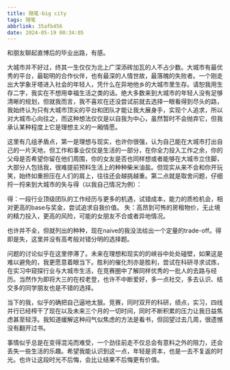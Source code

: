 ```yaml
---
title: 随笔-big city
tags: 随笔
abbrlink: 35afb456
date: 2024-05-19 00:34:05
---
```


和朋友聊起直博后的毕业出路，有感。

大城市并不好过，终其一生仅仅为北上广深添砖加瓦的人不占少数。大城市有最优秀的平台，最聪明的合作伙伴，也有最深的人情世故，最落魄的失败者。一个刚走出大学象牙塔进入社会的年轻人，凭什么在异地他乡的大城市里生存。请恕我用生存二字，我实在不想用幸福生活之类的话。绝大多数来到大城市的年轻人没有足够清晰的规划，但就我而言，我不喜欢在还没尝试前就去选择一眼看得到尽头的路，我始终认为只有大城市顶尖的平台和团队才能让我大展身手，实现个人追求，所以对大城市心向往之，而这种想法仅仅是以自我为中心，虽然暂时不会抛弃它，但我承认某种程度上它是理想主义的一厢情愿。

这里有几组矛盾点，第一是理想与现实，也许你很强，认为自己能在大城市打出自己的一片天地，但工作和事业仅仅是生活的一部分，在你全力投入工作之余，你的父母是否希望你留在他们周围，你的女友是否也同样想或者能够在大城市立住脚，大部分人包括我，很难提前预料生活上的种种柴米油盐。但现实从来不会和你开玩笑，始终如重担压在人们的肩上，往往还会越挑越重。第二点就是取舍问题，仔细捋一捋来到大城市的失与得（以我自己情况为例）：

得：一段行业顶级团队的工作经历与更多的机遇，试错成本，能力的质检机会，相对更高的base与奖金，尝试追求自我价值。
失：高昂到可怖的房租物价，无止境的精力投入，更高的风险，可能的女朋友不合或者异地情况。

也许并不全，但就列出的种种，现在naive的我没法给出一个定量的trade-off。得即是失，这里并没有高考般对错分明的选择题。

问题的讨论似乎在这里停滞了。未来在理想和现实的的峡谷中处处碰壁，如果这是难以避免的，我更愿意着眼当下。胜利的催化剂亦是胜利，尝试在科研寻求试炼，在实习中窥探行业与大城市生活，在竞赛圈中了解同样优秀的一批人的去路与经历。当然作为即将大三的在校老登，也许不中断爱好，多一点社交，多去认识、结交多的同学朋友也是不错的选择。

当下的我，似乎的确把自己逼地太狠。竞赛，同时双开的科研，绩点，实习，四线并行已经榨干了现在以及未来三个月的一切时间，同时不断积累的压力让我日益焦虑甚至轻浮。我知道缓解这种闷气似焦虑的方法是看书，但回望过去几周，很遗憾没有翻开过书。

事情似乎总是在变得混沌而难受，一个劲往前走不仅总会有意料之外的阻力，还会丢失一些生活的乐趣。希望我能认识到这一点，年轻是资本，也是一去不复返的时光。也许让这段时光不后悔，会比让结果不后悔更有价值。




